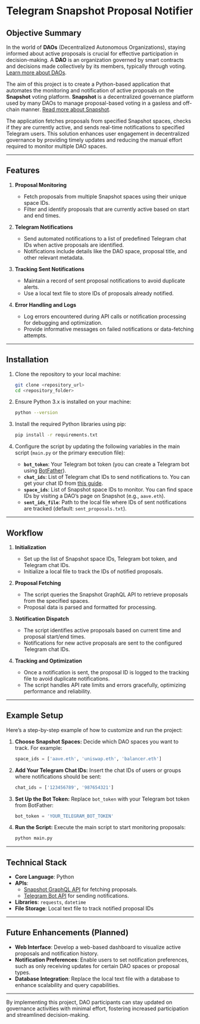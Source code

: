# Telegram Snapshot Proposal Notifier

## Objective Summary
In the world of **DAOs** (Decentralized Autonomous Organizations), staying informed about active proposals is crucial for effective participation in decision-making. A **DAO** is an organization governed by smart contracts and decisions made collectively by its members, typically through voting. [Learn more about DAOs](https://ethereum.org/en/dao/).

The aim of this project is to create a Python-based application that automates the monitoring and notification of active proposals on the **Snapshot** voting platform. **Snapshot** is a decentralized governance platform used by many DAOs to manage proposal-based voting in a gasless and off-chain manner. [Read more about Snapshot](https://docs.snapshot.org/).

The application fetches proposals from specified Snapshot spaces, checks if they are currently active, and sends real-time notifications to specified Telegram users. This solution enhances user engagement in decentralized governance by providing timely updates and reducing the manual effort required to monitor multiple DAO spaces.

---

## Features

1. **Proposal Monitoring**
   - Fetch proposals from multiple Snapshot spaces using their unique space IDs.
   - Filter and identify proposals that are currently active based on start and end times.

2. **Telegram Notifications**
   - Send automated notifications to a list of predefined Telegram chat IDs when active proposals are identified.
   - Notifications include details like the DAO space, proposal title, and other relevant metadata.

3. **Tracking Sent Notifications**
   - Maintain a record of sent proposal notifications to avoid duplicate alerts.
   - Use a local text file to store IDs of proposals already notified.

4. **Error Handling and Logs**
   - Log errors encountered during API calls or notification processing for debugging and optimization.
   - Provide informative messages on failed notifications or data-fetching attempts.

---

## Installation

1. Clone the repository to your local machine:
    ```bash
    git clone <repository_url>
    cd <repository_folder>
    ```

2. Ensure Python 3.x is installed on your machine:
    ```bash
    python --version
    ```

3. Install the required Python libraries using pip:
    ```bash
    pip install -r requirements.txt
    ```

4. Configure the script by updating the following variables in the main script (`main.py` or the primary execution file):

    - **`bot_token`**: Your Telegram bot token (you can create a Telegram bot using [BotFather](https://t.me/botfather)).
    - **`chat_ids`**: List of Telegram chat IDs to send notifications to. You can get your chat ID from [this guide](https://t.me/userinfobot).
    - **`space_ids`**: List of Snapshot space IDs to monitor. You can find space IDs by visiting a DAO’s page on Snapshot (e.g., `aave.eth`).
    - **`sent_ids_file`**: Path to the local file where IDs of sent notifications are tracked (default: `sent_proposals.txt`).

---

## Workflow

1. **Initialization**
   - Set up the list of Snapshot space IDs, Telegram bot token, and Telegram chat IDs.
   - Initialize a local file to track the IDs of notified proposals.

2. **Proposal Fetching**
   - The script queries the Snapshot GraphQL API to retrieve proposals from the specified spaces.
   - Proposal data is parsed and formatted for processing.

3. **Notification Dispatch**
   - The script identifies active proposals based on current time and proposal start/end times.
   - Notifications for new active proposals are sent to the configured Telegram chat IDs.

4. **Tracking and Optimization**
   - Once a notification is sent, the proposal ID is logged to the tracking file to avoid duplicate notifications.
   - The script handles API rate limits and errors gracefully, optimizing performance and reliability.

---

## Example Setup

Here’s a step-by-step example of how to customize and run the project:

1. **Choose Snapshot Spaces:** Decide which DAO spaces you want to track. For example:
    ```python
    space_ids = ['aave.eth', 'uniswap.eth', 'balancer.eth']
    ```

2. **Add Your Telegram Chat IDs:** Insert the chat IDs of users or groups where notifications should be sent:
    ```python
    chat_ids = ['123456789', '987654321']
    ```

3. **Set Up the Bot Token:** Replace `bot_token` with your Telegram bot token from BotFather:
    ```python
    bot_token = 'YOUR_TELEGRAM_BOT_TOKEN'
    ```

4. **Run the Script:** Execute the main script to start monitoring proposals:
    ```bash
    python main.py
    ```

---

## Technical Stack

- **Core Language**: Python
- **APIs**:
  - [Snapshot GraphQL API](https://docs.snapshot.org/graphql) for fetching proposals.
  - [Telegram Bot API](https://core.telegram.org/bots/api) for sending notifications.
- **Libraries**: `requests`, `datetime`
- **File Storage**: Local text file to track notified proposal IDs

---

## Future Enhancements (Planned)

- **Web Interface**: Develop a web-based dashboard to visualize active proposals and notification history.
- **Notification Preferences**: Enable users to set notification preferences, such as only receiving updates for certain DAO spaces or proposal types.
- **Database Integration**: Replace the local text file with a database to enhance scalability and query capabilities.

---

By implementing this project, DAO participants can stay updated on governance activities with minimal effort, fostering increased participation and streamlined decision-making.
